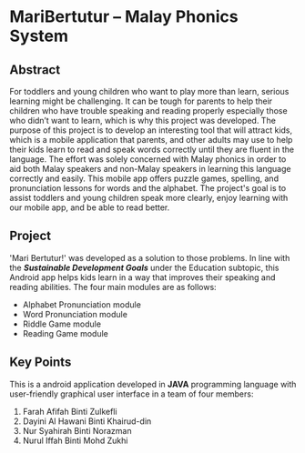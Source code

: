 # MariBertutur – Malay Phonics System

## Abstract
For toddlers and young children who want to play more than learn, serious learning might be challenging. It can be tough for parents to help their children who have trouble speaking and reading properly especially those who didn’t want to learn, which is why this project was developed. The purpose of this project is to develop an interesting tool that will attract kids, which is a mobile application that parents, and other adults may use to help their kids learn to read and speak words correctly until they are fluent in the language. The effort was solely concerned with Malay phonics in order to aid both Malay speakers and non-Malay speakers in learning this language correctly and easily. This mobile app offers puzzle games, spelling, and pronunciation lessons for words and the alphabet. The project's goal is to assist toddlers and young children speak more clearly, enjoy learning with our mobile app, and be able to read better. 

## Project
'Mari Bertutur!' was developed as a solution to those problems. In line with the ***Sustainable Development Goals*** under the Education subtopic, this Android app helps kids learn in a way that improves their speaking and reading abilities. The four main modules are as follows:
- Alphabet Pronunciation module
- Word Pronunciation module
- Riddle Game module
- Reading Game module

## Key Points
This is a android application developed in **JAVA** programming language with user-friendly
graphical user interface in a team of four members:
1. Farah Afifah Binti Zulkefli
2. Dayini Al Hawani Binti Khairud-din
3. Nur Syahirah Binti Norazman
4. Nurul Iffah Binti Mohd Zukhi

